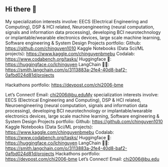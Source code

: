 ## Hi there 👋
My specialization interests involve: EECS (Electrical Engineering and Computing), DSP & HCI related, Neuroengineering (neural computation, signals and information data processing), developing BCI neurotechnology or implantable/wearable electronics devices, large scale machine learning, Software engineering & System Design 
Projects portfolio:
Github: https://github.com/chinguyen1010
Kaggle Notebooks (Data Sci/ML projects): https://www.kaggle.com/chinguyenbmebu
Codalab: https://www.codabench.org/tasks/
Huggingface 🤗: https://huggingface.co/lchinguyen
LangChain 🦜🔗: https://smith.langchain.com/o/3113883a-2fe4-40d8-baf2-0afbd024d81d/projects

Hackathons portfolio:
https://devpost.com/chi2006-bme

Let’s Connect! 
Email: chi2006@bu.eduMy specialization interests involve: EECS (Electrical Engineering and Computing), DSP & HCI related, Neuroengineering (neural computation, signals and information data processing), developing BCI neurotechnology or implantable/wearable electronics devices, large scale machine learning, Software engineering & System Design Projects portfolio: Github: https://github.com/chinguyen1010 Kaggle Notebooks (Data Sci/ML projects): https://www.kaggle.com/chinguyenbmebu Codalab: https://www.codabench.org/tasks/ Huggingface 🤗: https://huggingface.co/lchinguyen LangChain 🦜🔗: https://smith.langchain.com/o/3113883a-2fe4-40d8-baf2-0afbd024d81d/projects Hackathons portfolio: https://devpost.com/chi2006-bme Let’s Connect! Email: chi2006@bu.edu

<!--
**chinguyen1010/chinguyen1010** is a ✨ _special_ ✨ repository because its `README.md` (this file) appears on your GitHub profile.

Here are some ideas to get you started:

- 🔭 I’m currently working on ...
- 🌱 I’m currently learning ...
- 👯 I’m looking to collaborate on ...
- 🤔 I’m looking for help with ...
- 💬 Ask me about ...
- 📫 How to reach me: ...
- 😄 Pronouns: ...
- ⚡ Fun fact: ...
-->
